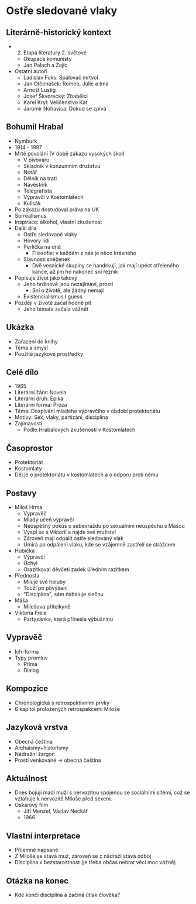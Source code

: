 # Ostře sledované vlaky

## Literárně-historický kontext
- 2. Etapa literatury 2. světové
    - Okupace komunisty
    - Jan Palach a Zajíc
- Ostatní autoři
    - Ladislav Fuks: Spalovač mrtvol
    - Jan Otčenášek: Romeo, Julie a tma
    - Arnošt Lustig
    - Josef Škvorecký: Zbabělci
    - Karel Kryl: Veličenstvo Kat
    - Jaromír Nohavica: Dokud se zpívá

## Bohumil Hrabal
- Nymburk
- 1914 - 1997
- Mrtě povolání (V době zákazu vysokých škol)
    - V pivovaru
    - Skladník v konzumním družstvu
    - Notář
    - Dělník na trati
    - Návěstník
    - Telegrafista
    - Výpravčí v Kostomlatech
    - Kulisák
- Po zákazu dostudoval práva na UK
- Surrealismus
- Inspirace: alkohol, vlastní zkušenost
- Další díla
    - Ostře sledované vlaky
    - Hovory lidí
    - Perlička na dně
        - Filosofie: v každém z nás je něco krásného
    - Slavnosti sněženek
        - Dvě vesnické skupiny se handrkují, jak mají upéct střeleného kance, až jim ho nakonec sní řezník
- Popisuje život jako takový
    - Jeho hrdinové jsou nezajímaví, prostí
        - Sní o životě, ale žádný nemají
    - Existencialismus I guess
- Později v životě začal hodně pít
    - Jeho témata začala vážnět

## Ukázka
- Zařazení do knihy
- Téma a smysl
- Použité jazykové prostředky

## Celé dílo
- 1965
- Literární žánr: Novela
- Literární druh: Epika
- Literární forma: Próza
- Téma: Dospívání mladého výpravčího v období protektoriátu
- Motivy: Sex, vlaky, partizáni, disciplína
- Zajímavosti
    - Podle Hrabalových zkušeností v Kostomlatech

## Časoprostor
- Protektoriát
- Kostomlaty
- Děj je o protektoriátu v kostomlatech a o odporu proti němu

## Postavy
- Miloš Hrma
    - Vypravěč
    - Mladý učeň výpravčí
    - Neúspěšný pokus o sebevraždu po sexuálním neúspěchu s Mášou
    - Vyspí se s Viktorií a najde své mužství
    - Zároveň mají odpálit ostře sledovaný vlak
    - Umírá po odpálení vlaku, kde se vzájemně zastřelí se strážcem
- Hubička
    - Výpravčí
    - Úchyl
    - Orazítkoval děvčeti zadek úředním razítkem
- Přednosta
    - Miluje své holuby
    - Touží po povýšení
    - "Disciplína", sám nabaluje slečnu
- Máša
    - Milošova přítelkyně
- Viktoria Freie
    - Partyzánka, která přínesla výbušninu

## Vypravěč
- Ich-forma
- Typy promluv
    - Přímá
    - Dialog

## Kompozice
- Chronologická s retrospektivními prvky
- 6 kapitol proložených retrospekcemi Miloše

## Jazyková vrstva
- Obecná čeština
- Archaismy+historismy
- Nádražní žargon
- Prostí venkované -> obecná čeština

## Aktuálnost
- Dnes bojují madí muži s nervozitou spojenou se sociálními sítěmi, což se vztahuje k nervozitě Miloše před sexem.
- Oskarový film
    - Jiří Menzel, Václav Neckář
    - 1966

## Vlastní interpretace
- Příjemně napsané
- Z Miloše se stává muž, zároveň se z nádraží stává odboj
- Disciplína x bezstarostnost (je třeba občas nebrat věci moc vážně)

## Otázka na konec
- Kde končí disciplína a začíná útlak člověka?
